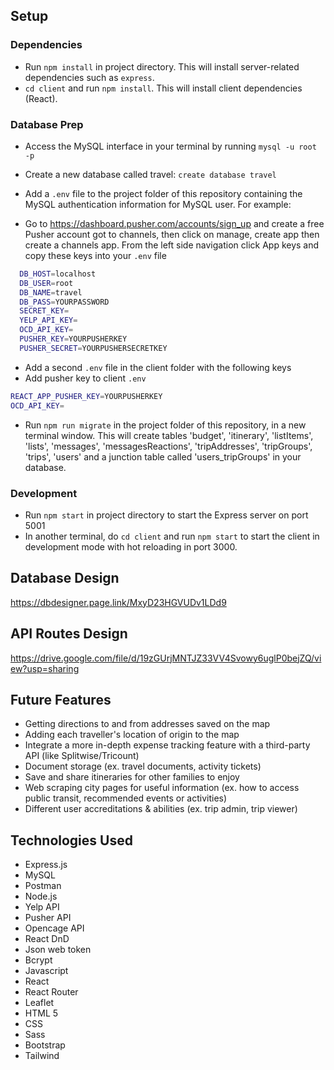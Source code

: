 ## Setup

### Dependencies

- Run `npm install` in project directory. This will install server-related dependencies such as `express`.
- `cd client` and run `npm install`. This will install client dependencies (React).

### Database Prep

- Access the MySQL interface in your terminal by running `mysql -u root -p`
- Create a new database called travel: `create database travel`
- Add a `.env` file to the project folder of this repository containing the MySQL authentication information for MySQL user. For example:

- Go to https://dashboard.pusher.com/accounts/sign_up and create a free Pusher account got to channels, then click on manage, create app then create a channels app. From the left side navigation click App keys and copy these keys into your `.env` file

```bash
  DB_HOST=localhost
  DB_USER=root
  DB_NAME=travel
  DB_PASS=YOURPASSWORD
  SECRET_KEY=
  YELP_API_KEY=
  OCD_API_KEY=
  PUSHER_KEY=YOURPUSHERKEY
  PUSHER_SECRET=YOURPUSHERSECRETKEY
```

- Add a second `.env` file in the client folder with the following keys
- Add pusher key to client `.env`

```bash
REACT_APP_PUSHER_KEY=YOURPUSHERKEY
OCD_API_KEY=
```

- Run `npm run migrate` in the project folder of this repository, in a new terminal window. This will create tables 'budget', 'itinerary', 'listItems', 'lists', 'messages', 'messagesReactions', 'tripAddresses', 'tripGroups', 'trips', 'users' and a junction table called 'users_tripGroups' in your database.

### Development

- Run `npm start` in project directory to start the Express server on port 5001
- In another terminal, do `cd client` and run `npm start` to start the client in development mode with hot reloading in port 3000.

## Database Design

https://dbdesigner.page.link/MxyD23HGVUDv1LDd9

## API Routes Design

https://drive.google.com/file/d/19zGUrjMNTJZ33VV4Svowy6uglP0bejZQ/view?usp=sharing

## Future Features

- Getting directions to and from addresses saved on the map
- Adding each traveller's location of origin to the map
- Integrate a more in-depth expense tracking feature with a third-party API (like Splitwise/Tricount)
- Document storage (ex. travel documents, activity tickets)
- Save and share itineraries for other families to enjoy
- Web scraping city pages for useful information (ex. how to access public transit, recommended events or activities)
- Different user accreditations & abilities (ex. trip admin, trip viewer)

## Technologies Used

- Express.js
- MySQL
- Postman
- Node.js
- Yelp API
- Pusher API
- Opencage API
- React DnD
- Json web token
- Bcrypt
- Javascript
- React
- React Router
- Leaflet
- HTML 5
- CSS
- Sass
- Bootstrap
- Tailwind
